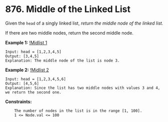 # 876. Middle of the Linked List

Given the `head` of a singly linked list, *return the middle node of the linked list.*

If there are two middle nodes, return the second middle node.

 

**Example 1:**
[!Midlist 1](lc-midlist1.jpg)
```
Input: head = [1,2,3,4,5]
Output: [3,4,5]
Explanation: The middle node of the list is node 3.
```

**Example 2:**
[!Midlist 2](lc-midlist2.jpg)

```
Input: head = [1,2,3,4,5,6]
Output: [4,5,6]
Explanation: Since the list has two middle nodes with values 3 and 4, we return the second one.
```
 

**Constraints:**
```
    The number of nodes in the list is in the range [1, 100].
    1 <= Node.val <= 100
```
